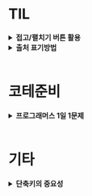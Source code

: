 # TIL

<details><summary><b>접고/펼치기 버튼 활용</b></summary>

## <br/>접고/펼치기 버튼 활용

TIL 정리하는 방법에 대한 아이디어를 얻기 위해서 github에서 TIL들을 살펴보던 중 최근에 학교에서 "지속적인 성장을 하는 개발자 되기"라는 주제로 특강을 해주셨던 개발자 분의 [개인 공부 일지](https://pale-train-11d.notion.site/Lob-24-Junior-Developer-be065ebcc7404b17ba74ffc244203912)를 보게 되었는데 github은 아니고 Notion을 활용해서 작성한거지만 "접고/펼치기 버튼"을 이용해서 목차에서 바로바로 컨텐츠를 펼쳐볼 수 있도록 작성하는 방식이 인상깊었다.

예전부터 마크다운에서도 `detail, summaray` html 태그를 이용해서 "접고/펼치기 버튼"을 만들 수 있다는건 알고있었지만 저번에 한번 사용해버려고 하니깐 잘 안됐었다.

이력서 관련해서 [찾아보다가](https://post.sayunbooks.com/entry/%ED%8F%AC%ED%8A%B8%ED%8F%B4%EB%A6%AC%EC%98%A4-%EC%A0%9C%EC%B6%9C-%EA%B9%83%ED%97%88%EB%B8%8C-%EB%A6%AC%EB%93%9C%EB%AF%B8github-readme%EC%B0%B8%EA%B3%A0-%EC%98%88%EC%8B%9C) README파일 작성법 관련해서 유용한 [예시](https://github.com/ai/size-limit/blob/main/README.md)를 하나 찾았는데 여기서 "접고/펼치기 버튼"을 사용하고 있어서 참고해서 다시 한번 해봤다.

> 추가로 이미지 배치 방법에 관한 아이디어도 얻을 수 있을 것 같다.

해봤더니 여전히 Typora에서는 제대로 출력되지 않았는데 vscode로 마크업해서 확인해봤더니 잘 동작했다. 아무래도 마크다운에서 공식으로 지원해주는게 아니라서 그런것같다.

그리고 막상 해보니깐 가독성도 별로 안 좋은거같아서 필요할때만 가끔 사용하는게 좋을 것 같다.

<br/>

>**참고자료**
>
>“Lob 학습일지” *Notion*, https://pale-train-11d.notion.site/Lob-24-Junior-Developer-be065ebcc7404b17ba74ffc244203912. 
>
>사윤. . “포트폴리오 제출 깃허브 리드미(Github Readme)참고 예시.” *사윤문고*, TISTORY, 5 Dec. 2020, https://post.sayunbooks.com/entry/%ED%8F%AC%ED%8A%B8%ED%8F%B4%EB%A6%AC%EC%98%A4-%EC%A0%9C%EC%B6%9C-%EA%B9%83%ED%97%88%EB%B8%8C-%EB%A6%AC%EB%93%9C%EB%AF%B8github-readme%EC%B0%B8%EA%B3%A0-%EC%98%88%EC%8B%9C. 
>
>Ai. “Size-Limit/Readme.md at Main · Ai/Size-Limit.” *GitHub*, 30 Nov. 2021, https://github.com/ai/size-limit/blob/main/README.md. 

</details>

<details><summary><b>출처 표기방법</b></summary>

## 출처 표기방법

그동안 TIL 관련해서 출처를 어떻게 표현하는게 좋을지 고민했었다.

처음에는 URL을 그대로 붙여넣거나 [참고]() 처럼 따로 하이퍼링크를 추가했었는데 문서의 가독성이 너무 안 좋아져서 그러다가 최근 유튜브에서 [이력서 관련 영상](https://youtu.be/fv5pIa_l7ns?t=365)을 보다가 아이디어르 얻어서 그 뒤로 글에서 [관련된 단어]()에 하이퍼링크를 걸어두는 식으로 정리했었다.

하지만 TIL 출처 표기방법 관련해서 찾아보니 출처 및 참고를 자세히 표기하는게 좋다는 [글](https://velog.io/@rudwnd33/TIL-11%EC%9B%94-1%EC%9D%BC)을 보게되었다. 

언제 이런 자료를 참고했는지 직관적으로 확인할 수 있도록 지금처럼 해당 단어에 링크를 걸어두되, 마지막에 어떤 사이트들을 참고했는지 MLA 표기법을 활용해서 정리해야겠다.

URL을 MLA 표기법으로 자동 변환해주는 사이트 - [EasyBib](https://www.easybib.com/mla/website/search-form)

찾아보니 관련 크롬확장프로그램도 있었다. 여러개를 써본결과 [MyBib: Free Citation Generator](https://chrome.google.com/webstore/detail/mybib-free-citation-gener/phidhnmbkbkbkbknhldmpmnacgicphkf/related?hl=ko)가 괜찮아서 이걸 쓰기로 했다.

> 그런데 자꾸 링크에서 `https://`가 짤려서 조금 불편하다. 그래도 MLA가 가장 깔끔해서 사용했는데 아무래도 좀 불편해서 결국 AMA 표기법으로 변경했다.

<br/>

> **참고자료**
>
> “베테랑 개발자들이 인정한 필살 이력서 大공개 | 개발자 특집 2편.” *YouTube*, YouTube, 23 Nov. 2021, https://www.youtube.com/watch?v=fv5pIa_l7ns&t=365s. 
>
> “[Til] 11월 1일: 출처(참고)표기법 - MLA Style.” *Velog*, https://velog.io/@rudwnd33/TIL-11%EC%9B%94-1%EC%9D%BC. 

</details><br/>



# 코테준비

<details><summary><b>프로그래머스 1일 1문제</b></summary>

## 프로그래머스 1일 1문제

Lv.1 [크레인 인형뽑기 게임](https://programmers.co.kr/learn/courses/30/lessons/64061)

웹에디터로만 풀려니깐 디버깅을 할 수 없어서 실수를 한번 하면 오류를 찾기가 쉽지 않다.
앞으로 가능하면 웹에디터만 사용해서 실제 코테처럼 자주 풀어보는게 좋을 것 같다.

맞게 풀은 것 같은데 값이 달라서 결국 visual studio로 디버깅해보고나서야 board가 저장되는 방식을 잘못 이해하고 있었다는걸 알았다.

> 한줄이 같은 row에 저장된다고 생각하고 풀었는데
> 주어진 데이터는 층별로 row에 저장되어 있다.

그리고 푼 뒤에 다른 사람들 풀이를 참고했더니 한 줄밖에 없어서 같은 모양의 인형은 최대 2개만 연속으로 존재할 수 있다. 따라서 while문을 이용하지 않고도 구현이 가능했다.

</details><br/>

# 기타

<details><summary><b>단축키의 중요성</b></summary>


## 단축키의 중요성

요즘 김영한님의 인프런 강의를 듣고있는데 강의 중간중간 유용한 Intellij 단축키들을 알려주시는데 유용한 단축키들을 통해 해당 서비스의 주요 기능도 알 수 있고 결과적으로 작업하기 훨씬 편해지는거같다.

그리고 공부한 내용을 TIL에 정리할때 `Typora`라는 마크다운에디터를 사용하는데 최근 Format 관련된 단축키를 몇개 알아두었더니 정리하기가 훨씬 편해졌다.

</details></br>
